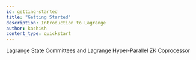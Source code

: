 ```yaml
---
id: getting-started
title: "Getting Started"
description: Introduction to Lagrange
author: kashish
content_type: quickstart
---
```


Lagrange State Committees and Lagrange Hyper-Parallel ZK Coprocessor
